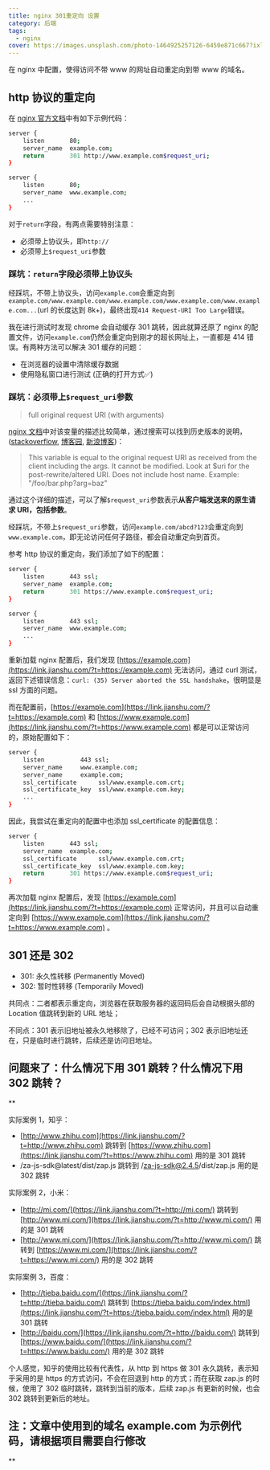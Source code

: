 ```yaml
---
title: nginx 301重定向 设置
category: 后端
tags:
  - nginx
cover: https://images.unsplash.com/photo-1464925257126-6450e871c667?ixlib=rb-1.2.1&auto=format&fit=crop&w=1267&q=80
---
```


在 nginx 中配置，使得访问不带 www 的网址自动重定向到带 www 的域名。

## http 协议的重定向

在 [nginx 官方文档](https://link.jianshu.com/?t=http://nginx.org/en/docs/http/converting_rewrite_rules.html)中有如下示例代码：

``` bash
server {
    listen       80;
    server_name  example.com;
    return       301 http://www.example.com$request_uri;
}

server {
    listen       80;
    server_name  www.example.com;
    ...
}
```

对于`return`字段，有两点需要特别注意：

* 必须带上协议头，即`http://`
* 必须带上`$request_uri`参数

### 踩坑：`return`字段必须带上协议头

经踩坑，不带上协议头，访问`example.com`会重定向到`example.com/www.example.com/www.example.com/www.example.com/www.example.com...`(url 的长度达到 8k+)，最终出现`414 Request-URI Too Large`错误。

我在进行测试时发现 chrome 会自动缓存 301 跳转，因此就算还原了 nginx 的配置文件，访问`example.com`仍然会重定向到刚才的超长网址上，一直都是 414 错误。有两种方法可以解决 301 缓存的问题：

* 在浏览器的设置中清除缓存数据
* 使用隐私窗口进行测试 (正确的打开方式✅)

### 踩坑：必须带上`$request_uri`参数

> full original request URI (with arguments)

[nginx 文档](https://link.jianshu.com/?t=https://nginx.org/en/docs/http/ngx_http_core_module.html#var_request_uri)中对该变量的描述比较简单，通过搜索可以找到历史版本的说明，([stackoverflow](https://link.jianshu.com/?t=https://stackoverflow.com/questions/9084969/nginx-request-uri-without-args), [博客园](https://link.jianshu.com/?t=http://www.cnblogs.com/princessd8251/articles/6250641.html), [新浪博客](https://link.jianshu.com/?t=http://blog.sina.com.cn/s/blog_4ff12f66010158lk.html))：

> This variable is equal to the original request URI as received from the client including the args. It cannot be modified. Look at $uri for the post-rewrite/altered URI. Does not include host name. Example: "/foo/bar.php?arg=baz"

通过这个详细的描述，可以了解`$request_uri`参数表示**从客户端发送来的原生请求 URI，包括参数**。

经踩坑，不带上`$request_uri`参数，访问`example.com/abcd?123`会重定向到`www.example.com`，即无论访问任何子路径，都会自动重定向到首页。

参考 http 协议的重定向，我们添加了如下的配置：

``` bash
server {
    listen       443 ssl;
    server_name  example.com;
    return       301 https://www.example.com$request_uri;
}

server {
    listen       443 ssl;
    server_name  www.example.com;
    ...
}
```

重新加载 nginx 配置后，我们发现 [https://example.com](https://link.jianshu.com/?t=https://example.com) 无法访问，通过 curl 测试，返回下述错误信息：`curl: (35) Server aborted the SSL handshake`，很明显是 ssl 方面的问题。

而在配置前，[https://example.com](https://link.jianshu.com/?t=https://example.com) 和 [https://www.example.com](https://link.jianshu.com/?t=https://www.example.com) 都是可以正常访问的，原始配置如下：

``` bash
server {
    listen          443 ssl;
    server_name     www.example.com;
    server_name     example.com;
    ssl_certificate      ssl/www.example.com.crt;
    ssl_certificate_key  ssl/www.example.com.key;
    ...
}
```

因此，我尝试在重定向的配置中也添加 ssl_certificate 的配置信息：

``` bash
server {
    listen       443 ssl;
    server_name  example.com;
    ssl_certificate      ssl/www.example.com.crt;
    ssl_certificate_key  ssl/www.example.com.key;
    return       301 https://www.example.com$request_uri;
}
```

再次加载 nginx 配置后，发现 [https://example.com](https://link.jianshu.com/?t=https://example.com) 正常访问，并且可以自动重定向到 [https://www.example.com](https://link.jianshu.com/?t=https://www.example.com) 。

## 301 还是 302

* 301: 永久性转移 (Permanently Moved)
* 302: 暂时性转移 (Temporarily Moved)

共同点：二者都表示重定向，浏览器在获取服务器的返回码后会自动根据头部的 Location 值跳转到新的 URL 地址；

不同点：301 表示旧地址被永久地移除了，已经不可访问；302 表示旧地址还在，只是临时进行跳转，后续还是访问旧地址。

## 问题来了：什么情况下用 301 跳转？什么情况下用 302 跳转？

**

实际案例 1，知乎：

* [http://www.zhihu.com](https://link.jianshu.com/?t=http://www.zhihu.com) 跳转到 [https://www.zhihu.com](https://link.jianshu.com/?t=https://www.zhihu.com) 用的是 301 跳转
* /za-js-sdk@latest/dist/zap.js 跳转到 /za-js-sdk@2.4.5/dist/zap.js 用的是 302 跳转

实际案例 2，小米：

* [http://mi.com/](https://link.jianshu.com/?t=http://mi.com/) 跳转到 [http://www.mi.com/](https://link.jianshu.com/?t=http://www.mi.com/) 用的是 301 跳转
* [http://www.mi.com/](https://link.jianshu.com/?t=http://www.mi.com/) 跳转到 [https://www.mi.com/](https://link.jianshu.com/?t=https://www.mi.com/) 用的是 302 跳转

实际案例 3，百度：

* [http://tieba.baidu.com/](https://link.jianshu.com/?t=http://tieba.baidu.com/) 跳转到 [https://tieba.baidu.com/index.html](https://link.jianshu.com/?t=https://tieba.baidu.com/index.html) 用的是 301 跳转
* [http://baidu.com/](https://link.jianshu.com/?t=http://baidu.com/) 跳转到 [https://www.baidu.com/](https://link.jianshu.com/?t=https://www.baidu.com/) 用的是 302 跳转

个人感觉，知乎的使用比较有代表性，从 http 到 https 做 301 永久跳转，表示知乎采用的是 https 的方式访问，不会在回退到 http 的方式；而在获取 zap.js 的时候，使用了 302 临时跳转，跳转到当前的版本，后续 zap.js 有更新的时候，也会 302 跳转到更新后的地址。

## 注：文章中使用到的域名 example.com 为示例代码，请根据项目需要自行修改

**
